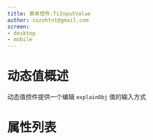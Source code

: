 ```yaml
---
title: 表单控件:TiInputValue
author: zozohtnt@gmail.com
screen:
- desktop
- mobile
---
```


# 动态值概述

动态值控件提供一个编辑 `explainObj` 值的输入方式


# 属性列表

